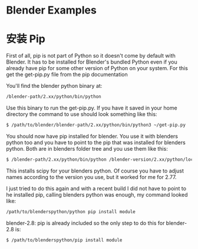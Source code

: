# Blender Examples

# 安装 Pip

First of all, pip is not part of Python so it doesn't come by default with Blender. It has to be installed for Blender's bundled Python even if you already have pip for some other version of Python on your system. For this get the get-pip.py file from the pip documentation

You'll find the blender python binary at:

```sh
/blender-path/2.xx/python/bin/python
```

Use this binary to run the get-pip.py. If you have it saved in your home directory the command to use should look something like this:

```sh
$ /path/to/blender/blender-path/2.xx/python/bin/python3 ~/get-pip.py
```

You should now have pip installed for blender. You use it with blenders python too and you have to point to the pip that was installed for blenders python. Both are in blenders folder tree and you use them like this:

```sh
$ /blender-path/2.xx/python/bin/python /blender-version/2.xx/python/local/lib/python3.5/dist-packages/pip install scipy
```

This installs scipy for your blenders python. Of course you have to adjust names according to the version you use, but it worked for me for 2.77.

I just tried to do this again and with a recent build I did not have to point to he installed pip, calling blenders python was enough, my command looked like:

```sh
/path/to/blenderspython/python pip install module
```

blender-2.8: pip is already included so the only step to do this for blender-2.8 is:

```sh
$ /path/to/blenderspython/pip install module
```
